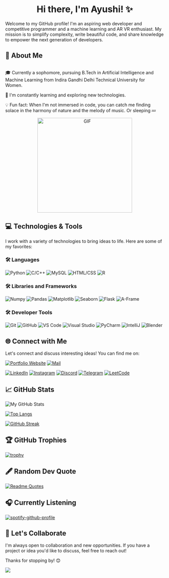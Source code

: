 <h1 align="center">Hi there, I'm Ayushi! ✨ </h1>

Welcome to my GitHub profile! I'm an aspiring web developer and competitive programmer and a machine learning and AR VR enthusiast. My mission is to simplify complexity, write beautiful code, and share knowledge to empower the next generation of developers.

## 🚀 About Me

<div style="float: left; margin-right: 20px;">
  
  🎓 Currently a sophomore, pursuing B.Tech in Artificial Intelligence and Machine Learning from Indira Gandhi Delhi Technical University for Women.
  
  🌱 I'm constantly learning and exploring new technologies.
  
  💡 Fun fact: When I'm not immersed in code, you can catch me finding solace in the harmony of nature and the melody of music. Or sleeping 💤

</div>

<div align="center">
  <img width="300" src="https://media.giphy.com/media/R03zWv5p1oNSQd91EP/giphy.gif" alt="GIF">
</div>

## 💻 Technologies & Tools

I work with a variety of technologies to bring ideas to life. Here are some of my favorites:

### 🛠 Languages 

![Python](https://img.shields.io/badge/-Python-3776AB?style=flat&logo=python&logoColor=white) ![C/C++](https://img.shields.io/badge/-C%2FC%2B%2B-00599C?style=flat&logo=c%2B%2B&logoColor=white) ![MySQL](https://img.shields.io/badge/-MySQL-4479A1?style=flat&logo=mysql&logoColor=white) ![HTML/CSS](https://img.shields.io/badge/-HTML%2FCSS-E34F26?style=flat&logo=html5&logoColor=white) ![R](https://img.shields.io/badge/-R-276DC3?style=flat&logo=r&logoColor=white)

### 🛠 Libraries and Frameworks

![Numpy](https://img.shields.io/badge/-Numpy-013243?style=flat&logo=numpy&logoColor=white) ![Pandas](https://img.shields.io/badge/-Pandas-150458?style=flat&logo=pandas&logoColor=white) ![Matplotlib](https://img.shields.io/badge/-Matplotlib-11557C?style=flat&logo=matplotlib&logoColor=white) ![Seaborn](https://img.shields.io/badge/-Seaborn-3776AB?style=flat&logo=seaborn&logoColor=white) ![Flask](https://img.shields.io/badge/-Flask-000000?style=flat&logo=flask&logoColor=white) ![A-Frame](https://img.shields.io/badge/-A--Frame-FFC100?style=flat&logo=a-frame&logoColor=white)

### 🛠 Developer Tools

![Git](https://img.shields.io/badge/-Git-F05032?style=flat&logo=git&logoColor=white) ![GitHub](https://img.shields.io/badge/-GitHub-181717?style=flat&logo=github&logoColor=white) ![VS Code](https://img.shields.io/badge/-VS%20Code-007ACC?style=flat&logo=visual-studio-code&logoColor=white) ![Visual Studio](https://img.shields.io/badge/-Visual%20Studio-5C2D91?style=flat&logo=visual-studio&logoColor=white) ![PyCharm](https://img.shields.io/badge/-PyCharm-000000?style=flat&logo=pycharm&logoColor=white) ![IntelliJ](https://img.shields.io/badge/-IntelliJ-000000?style=flat&logo=intellij-idea&logoColor=white) ![Blender](https://img.shields.io/badge/-Blender-F5792A?style=flat&logo=blender&logoColor=white)

## 🌐 Connect with Me

Let's connect and discuss interesting ideas! You can find me on:

[![Portfolio Website](https://img.shields.io/badge/Portfolio-View-9cf?style=flat-square&logo=html5&logoColor=white)](https://dubeyayushi.github.io/Portfolio/)
[![Mail](https://img.shields.io/badge/Mail-Send%20Mail-red?style=flat-square&logo=gmail&logoColor=white)](mailto:adayushi232@gmail.com)

[![LinkedIn](https://img.shields.io/badge/LinkedIn-Connect-blue?style=flat-square&logo=linkedin&logoColor=white)](https://www.linkedin.com/in/dubeyayushi-ad/)
[![Instagram](https://img.shields.io/badge/Instagram-Follow%20Me-purple?style=flat-square&logo=instagram&logoColor=white)](https://www.instagram.com/ayushidubey448/)
[![Discord](https://img.shields.io/badge/Discord-Chat-7289DA?style=flat-square&logo=discord&logoColor=white)](https://discordapp.com/users/ayushidubey)
[![Telegram](https://img.shields.io/badge/Telegram-Chat-0088cc?style=flat-square&logo=telegram&logoColor=white)](https://t.me/ayushi_code)
[![LeetCode](https://img.shields.io/badge/LeetCode-Solve-FFA116?style=flat-square&logo=leetcode&logoColor=white)](https://leetcode.com/_ad/)


## 📈 GitHub Stats

![My GitHub Stats](https://github-readme-stats.vercel.app/api?username=dubeyayushi&show_icons=true&hide=contribs,prs&theme=radical)

[![Top Langs](https://github-readme-stats.vercel.app/api/top-langs/?username=dubeyayushi&layout=compact&theme=radical)](https://github.com/dubeyayushi/github-readme-stats)

[![GitHub Streak](https://streak-stats.demolab.com?user=dubeyayushi&theme=radical)](https://git.io/streak-stats)

## 🏆 GitHub Trophies

[![trophy](https://github-profile-trophy.vercel.app/?username=dubeyayushi&theme=radical)](https://github.com/ryo-ma/github-profile-trophy)

## 🖋️ Random Dev Quote

[![Readme Quotes](https://quotes-github-readme.vercel.app/api?type=horizontal&theme=radical)](https://github.com/piyushsuthar/github-readme-quotes)

## 🎧 Currently Listening

[![spotify-github-profile](https://spotify-github-profile.vercel.app/api/view?uid=knptfatt93lrdsh1trfeisqi3&cover_image=true&theme=default&show_offline=false&background_color=121212&interchange=false)](https://github.com/kittinan/spotify-github-profile)

## 🤝 Let's Collaborate

I'm always open to collaboration and new opportunities. If you have a project or idea you'd like to discuss, feel free to reach out!

Thanks for stopping by! 😊

![](https://komarev.com/ghpvc/?username=dubeyayushi&color=brightgreen)
